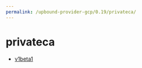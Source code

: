 ```yaml
---
permalink: /upbound-provider-gcp/0.19/privateca/
---
```


# privateca



* [v1beta1](v1beta1/index.md)